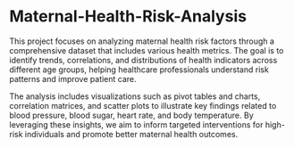 # Maternal-Health-Risk-Analysis

This project focuses on analyzing maternal health risk factors through a comprehensive dataset that includes various health metrics. The goal is to identify trends, correlations, and distributions of health indicators across different age groups, helping healthcare professionals understand risk patterns and improve patient care.

The analysis includes visualizations such as pivot tables and charts, correlation matrices, and scatter plots to illustrate key findings related to blood pressure, blood sugar, heart rate, and body temperature. By leveraging these insights, we aim to inform targeted interventions for high-risk individuals and promote better maternal health outcomes.
